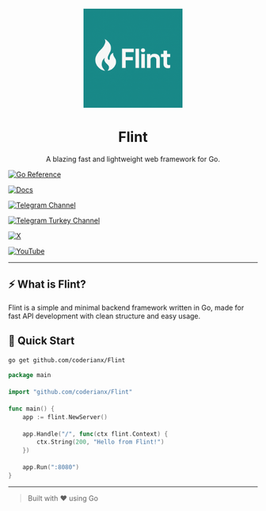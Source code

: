 <p align="center">
  <img src="assets/flint.jpg" alt="Flint Logo" width="200"/>
</p>

<h1 align="center">Flint</h1>
<p align="center">A blazing fast and lightweight web framework for Go.</p>

[![Go Reference](https://pkg.go.dev/badge/github.com/coderianx/Flint#section-readme.svg)](https://pkg.go.dev/github.com/coderianx/Flint)

[![Docs](https://img.shields.io/badge/Web_site-Flint-%23098687?style=for-the-badge&logo=firefox-browser&logoColor=white)](https://flintgo.netlify.app)

[![Telegram Channel](https://img.shields.io/badge/Telegram-Channel-blue?logo=telegram)](https://t.me/flint_framework)

[![Telegram Turkey Channel](https://img.shields.io/badge/Telegram-Channel_Türkiye-blue?logo=telegram)](https://t.me/flint_framework_tr)

[![X](https://img.shields.io/badge/X-Account-black?logo=twitter)](https://x.com/flintframework)

[![YouTube](https://img.shields.io/badge/YouTube-Channel-red?logo=youtube)](https://youtube.com/@flint_framework)


---

## ⚡️ What is Flint?

Flint is a simple and minimal backend framework written in Go, made for fast API development with clean structure and easy usage. 

## 🚀 Quick Start

```bash
go get github.com/coderianx/Flint
```

```go
package main

import "github.com/coderianx/Flint"

func main() {
    app := flint.NewServer()

    app.Handle("/", func(ctx flint.Context) {
        ctx.String(200, "Hello from Flint!")
    })

    app.Run(":8080")
}
```

---

> Built with ❤️ using Go
